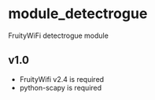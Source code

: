 module_detectrogue
==============

FruityWiFi detectrogue module

v1.0
---------------------------------
- FruityWifi v2.4 is required
- python-scapy is required

